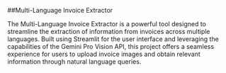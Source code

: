 ##Multi-Language Invoice Extractor

The Multi-Language Invoice Extractor is a powerful tool designed to streamline the extraction of information from invoices across multiple languages. Built using Streamlit for the user interface and leveraging the capabilities of the Gemini Pro Vision API, this project offers a seamless experience for users to upload invoice images and obtain relevant information through natural language queries.
